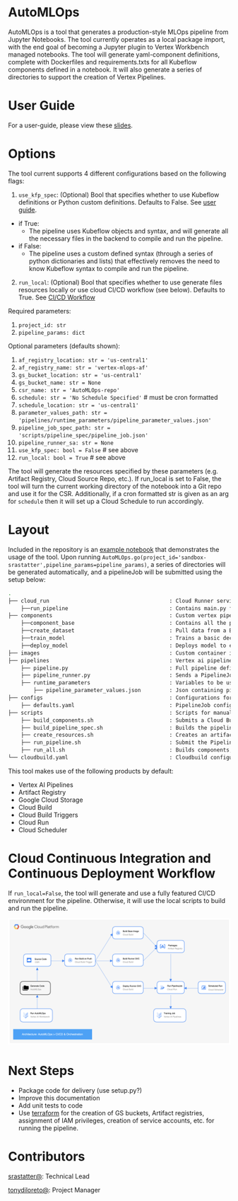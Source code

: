 # AutoMLOps

AutoMLOps is a tool that generates a production-style MLOps pipeline from Jupyter Notebooks.
The tool currently operates as a local package import, with the end goal of becoming a Jupyter plugin to Vertex Workbench managed notebooks. The tool will generate yaml-component definitions, complete with Dockerfiles and requirements.txts for all Kubeflow components defined in a notebook. It will also generate a series of directories to support the creation of Vertex Pipelines.

# User Guide

For a user-guide, please view these [slides](https://docs.google.com/presentation/d/1suAfces32N098MOzme4LA084P3vA3iJ6hMmQfn1-7Wo/edit?usp=sharing).

# Options

The tool current supports 4 different configurations based on the following flags:
1. `use_kfp_spec`: (Optional) Bool that specifies whether to use Kubeflow definitions or Python custom definitions. Defaults to False. See [user guide](https://docs.google.com/presentation/d/1suAfces32N098MOzme4LA084P3vA3iJ6hMmQfn1-7Wo/edit?usp=sharing).
- if True:
    - The pipeline uses Kubeflow objects and syntax, and will generate all the necessary files in the backend to compile and run the pipeline.
- if False:
    - The pipeline uses a custom defined syntax (through a series of python dictionaries and lists) that effectively removes the need to know Kubeflow syntax to compile and run the pipeline. 
2. `run_local`: (Optional) Bool that specifies whether to use generate files resources locally or use cloud CI/CD workflow (see below). Defaults to True. See [CI/CD Workflow](#cloud-continuous-integration-and-continuous-deployment-workflow)

Required parameters:
1. `project_id: str`
2. `pipeline_params: dict`

Optional parameters (defaults shown):
1. `af_registry_location: str = 'us-central1'`
2. `af_registry_name: str = 'vertex-mlops-af'`
3. `gs_bucket_location: str = 'us-central1'`
4. `gs_bucket_name: str = None`
5. `csr_name: str = 'AutoMLOps-repo'`
6. `schedule: str = 'No Schedule Specified'` # must be cron formatted
7. `schedule_location: str = 'us-central1'`
8. `parameter_values_path: str = 'pipelines/runtime_parameters/pipeline_parameter_values.json'`
9. `pipeline_job_spec_path: str = 'scripts/pipeline_spec/pipeline_job.json'`
10. `pipeline_runner_sa: str = None`
11. `use_kfp_spec: bool = False` # see above
12. `run_local: bool = True` # see above

The tool will generate the resources specified by these parameters (e.g. Artifact Registry, Cloud Source Repo, etc.). If run_local is set to False, the tool will turn the current working directory of the notebook into a Git repo and use it for the CSR. Additionally, if a cron formatted str is given as an arg for `schedule` then it will set up a Cloud Schedule to run accordingly. 

# Layout

Included in the repository is an [example notebook](./example/coloring_book.ipynb) that demonstrates the usage of the tool. Upon running `AutoMLOps.go(project_id='sandbox-srastatter',pipeline_params=pipeline_params)`, a series of directories will be generated automatically, and a pipelineJob will be submitted using the setup below:

```bash
.
├── cloud_run                                      : Cloud Runner service for submitting PipelineJobs.
    ├──run_pipeline                                : Contains main.py file, Dockerfile and requirements.txt
├── components                                     : Custom vertex pipeline components.
    ├──component_base                              : Contains all the python files, Dockerfile and requirements.txt
    ├──create_dataset                              : Pull data from a BQ table and writes it as a csv to GS.
    ├──train_model                                 : Trains a basic decision tree classifier.
    ├──deploy_model                                : Deploys model to endpoint.
├── images                                         : Custom container images for training models.
├── pipelines                                      : Vertex ai pipeline definitions.
    ├── pipeline.py                                : Full pipeline definition.
    ├── pipeline_runner.py                         : Sends a PipelineJob to Vertex AI.
    ├── runtime_parameters                         : Variables to be used in a PipelineJob.
        ├── pipeline_parameter_values.json         : Json containing pipeline parameters.    
├── configs                                        : Configurations for defining vertex ai pipeline.
    ├── defaults.yaml                              : PipelineJob configuration variables.
├── scripts                                        : Scripts for manually triggering the cloud run service.
    ├── build_components.sh                        : Submits a Cloud Build job that builds and deploys the components.
    ├── build_pipeline_spec.sh                     : Builds the pipeline specs
    ├── create_resources.sh                        : Creates an artifact registry and gs bucket if they do not already exist.
    ├── run_pipeline.sh                            : Submit the PipelineJob to Vertex AI.
    ├── run_all.sh                                 : Builds components, pipeline specs, and submits the PipelineJob.
└── cloudbuild.yaml                                : Cloudbuild configuration file for building custom components.
```

This tool makes use of the following products by default:
- Vertex AI Pipelines
- Artifact Registry
- Google Cloud Storage
- Cloud Build
- Cloud Build Triggers
- Cloud Run
- Cloud Scheduler

# Cloud Continuous Integration and Continuous Deployment Workflow
If `run_local=False`, the tool will generate and use a fully featured CI/CD environment for the pipeline. Otherwise, it will use the local scripts to build and run the pipeline.

<p align="center">
    <img src="./CICD.png" alt="CICD" width="800"/>
</p>

# Next Steps
- Package code for delivery (use setup.py?)
- Improve this documentation
- Add unit tests to code
- Use [terraform](https://github.com/GoogleCloudPlatform/vertex-pipelines-end-to-end-samples/tree/main/terraform) for the creation of GS buckets, Artifact registries, assignment of IAM privileges, creation of service accounts, etc. for running the pipeline.

# Contributors

[srastatter@](https://moma.corp.google.com/person/srastatter@google.com): Technical Lead

[tonydiloreto@](https://moma.corp.google.com/person/tonydiloreto@google.com): Project Manager